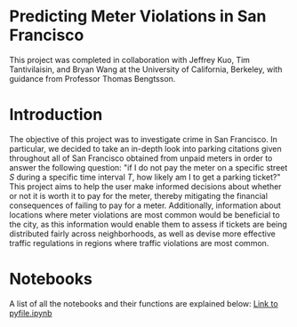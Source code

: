 # Predicting Meter Violations in San Francisco

This project was completed in collaboration with Jeffrey Kuo, Tim Tantivilaisin, and Bryan Wang at the University of California, Berkeley, with guidance from Professor Thomas Bengtsson.

# Introduction

The objective of this project was to investigate crime in San Francisco. In particular, we decided to take an in-depth look into parking citations given throughout all of San Francisco obtained from unpaid meters in order to answer the following question: "if I do not pay the meter on a specific street $S$ during a specific time interval $T$, how likely am I to get a parking ticket?" This project aims to help the user make informed decisions about whether or not it is worth it to pay for the meter, thereby mitigating the financial consequences of failing to pay for a meter. Additionally, information about locations where meter violations are most common would be beneficial to the city, as this information would enable them to assess if tickets are being distributed fairly across neighborhoods, as well as devise more effective traffic regulations in regions where traffic violations are most common.

# Notebooks

A list of all the notebooks and their functions are explained below:
[Link to pyfile.ipynb](eda.ipynb)
